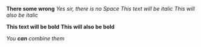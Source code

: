 **There some wrong**
_Yes sir, there is no Space_
*This text will be italic*
_This will also be italic_

**This text will be bold**
__This will also be bold__

_You **can** combine them_
